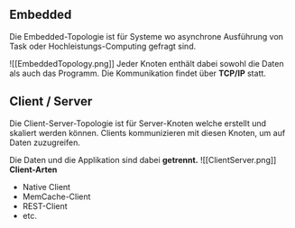 ## Embedded
Die Embedded-Topologie ist für Systeme wo asynchrone Ausführung von Task oder Hochleistungs-Computing gefragt sind.

![[EmbeddedTopology.png]]
Jeder Knoten enthält dabei sowohl die Daten als auch das Programm.
Die Kommunikation findet über **TCP/IP** statt.


## Client / Server
Die Client-Server-Topologie ist für Server-Knoten welche erstellt und skaliert werden können.
Clients kommunizieren mit diesen Knoten, um auf Daten zuzugreifen.

Die Daten und die Applikation sind dabei **getrennt.**
![[ClientServer.png]]
**Client-Arten**
- Native Client
- MemCache-Client
- REST-Client
- etc.